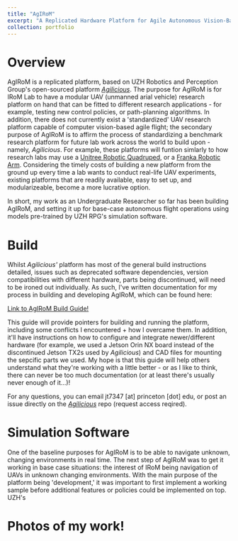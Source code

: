 ```yaml
---
title: "AgIRoM"
excerpt: "A Replicated Hardware Platform for Agile Autonomous Vision-Based Flight<br/><br/><img src='/images/AgIRoM_fullbuild.jpg' width='600'>"
collection: portfolio
---
```


Overview
======
AgIRoM is a replicated platform, based on UZH Robotics and Perception Group's open-sourced platform [_Agilicious_](https://github.com/uzh-rpg/agilicious). The purpose for AgIRoM is for IRoM Lab to have a modular UAV (unmanned arial vehicle) research platform on hand that can be fitted to different research applications - for example, testing new control policies, or path-planning algorithms. In addition, there does not currently exist a 'standardized' UAV research platform capable of computer vision-based agile flight; the secondary purpose of AgIRoM is to affirm the process of standardizing a benchmark research platform for future lab work across the world to build upon - namely, _Agilicious_. For example, these platforms will funtion simlarly to how research labs may use a [Unitree Robotic Quadruped](https://m.unitree.com/en/), or a [Franka Robotic Arm](https://www.franka.de/). Considering the timely costs of building a new platform from the ground up every time a lab wants to conduct real-life UAV experiments, existing platforms that are readily available, easy to set up, and modularizeable, become a more lucrative option. 

In short, my work as an Undergraduate Researcher so far has been building AgIRoM, and setting it up for base-case autonomous flight operations using models pre-trained by UZH RPG's simulation software.

Build
======
Whilst _Agilicious'_ platform has most of the general build instructions detailed, issues such as deprecated software dependencies, version compatibilities with different hardware, parts being discontinued, will need to be ironed out individually. As such, I've written documentation for my process in building and developing AgIRoM, which can be found here:

[Link to AgIRoM Build Guide!](/files/agirom-build-guide.md)

This guide will provide pointers for building and running the platform, including some conflicts I encountered + how I overcame them. In addition, it'll have instructions on how to configure and integrate newer/different hardware (for example, we used a Jetson Orin NX board instead of the discontinued Jetson TX2s used by _Agilicious_) and CAD files for mounting the sepcific parts we used. My hope is that this guide will help others understand what they're working with a little better - or as I like to think, there can never be too much documentation (or at least there's usually never enough of it...)!

For any questions, you can email jt7347 [at] princeton [dot] edu, or post an issue directly on the [_Agilicious_](https://github.com/uzh-rpg/agilicious) repo (request access reqired).

Simulation Software
======
One of the baseline purposes for AgIRoM is to be able to navigate unknown, changing environments in real time. The next step of AgIRoM was to get it working in base case situations: the interest of IRoM being navigation of UAVs in unknown changing environments. With the main purpose of the platform being 'development,' it was important to first implement a working sample before additional features or policies could be implemented on top. UZH's 

Photos of my work!
======